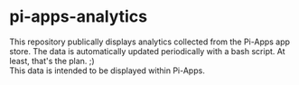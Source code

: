 # pi-apps-analytics

This repository publically displays analytics collected from the Pi-Apps app store. The data is automatically updated periodically with a bash script. At least, that's the plan. ;)  
This data is intended to be displayed within Pi-Apps.
